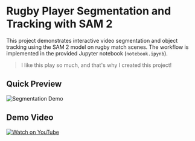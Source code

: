 # Rugby Player Segmentation and Tracking with SAM 2

This project demonstrates interactive video segmentation and object tracking using the SAM 2 model on rugby match scenes. The workflow is implemented in the provided Jupyter notebook (`notebook.ipynb`).

> I like this play so much, and that's why I created this project!

## Quick Preview
![Segmentation Demo](merged_rugby_fade_high.gif)

## Demo Video
[![Watch on YouTube](https://img.youtube.com/vi/YOUR_VIDEO_ID/0.jpg)](https://youtu.be/LkCI2bT2RuI)
